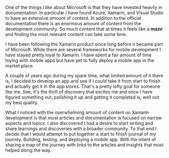 
One of the things I like about Microsoft is that they have invested heavily in documentation. In particular I have found Azure, Xamarin, and Visual Studio to have an extensive amount of content. In addition to the official documentation there is an enormous amount of content from the development community. So much content that at times it feels like a  ***maze*** and finding the most relevant content can take some time.

I have been following the Xamarin product since long before it became part of Microsoft. While there are several frameworks for mobile development I have stayed pretty loyal to Xamarin. I have spent a fair amount of time toying with mobile apps but have yet to fully deploy a mobile app in the market place. 

A couple of years ago during my spare time, what limited amount of it there is, I decided to develop an app and see if I could take it from start to finish and actually get it in the app stores. That's a pretty lofty goal for someone like me. See, it's the thrill of discovery that excites me and once I have figured something out, polishing it up and getting it completed is, well not my best quality.

What I noticed with the overwhelming amount of content on Xamarin development is that most articles and documentation is focused on narrow aspects and topics. I also discovered I had a desire to start writing and share learnings and discoveries with a broader community. To that end I decide that I would attempt to put together a start to finish journal of my journey. Building, testing, and deploying a mobile app. With the intent of sharing a map of the journey with links to the articles and insights that most helped along the way.

<!--stackedit_data:
eyJoaXN0b3J5IjpbMjYwMDc3NTkyLDEyNDI2MjEzNDIsLTE0OT
QwNjM3MDIsLTE5NjE1NDQyMF19
-->
